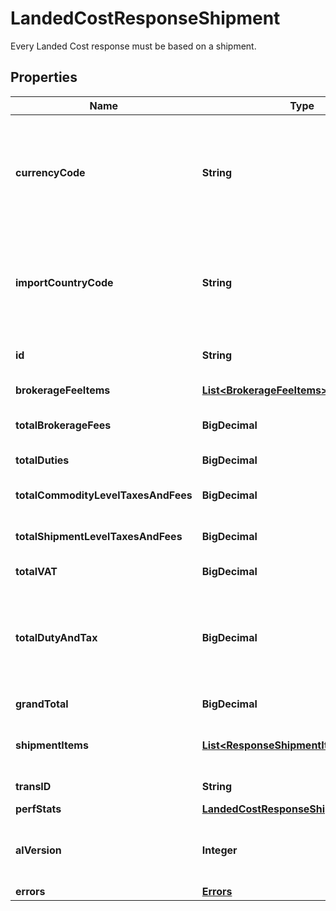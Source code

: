 

# LandedCostResponseShipment

Every Landed Cost response must be based on a shipment.

## Properties

| Name | Type | Description | Notes |
|------------ | ------------- | ------------- | -------------|
|**currencyCode** | **String** | Specifies the Currency Code set at the commodity level. This currency is applicable for all duty, tax, VAT, and fee at the shipment and commodity level. |  |
|**importCountryCode** | **String** | Specifies the Import/Ship To/Destination/Final country of the shipment. Check Country List in the Appendices section. |  |
|**id** | **String** | Specifies the Shipment ID in the Landed Cost quote |  |
|**brokerageFeeItems** | [**List&lt;BrokerageFeeItems&gt;**](BrokerageFeeItems.md) | An Array of Brokerage fee |  |
|**totalBrokerageFees** | **BigDecimal** | Grand Total of all applicable Brokerage Fees |  |
|**totalDuties** | **BigDecimal** | Total duty amount of this shipment |  |
|**totalCommodityLevelTaxesAndFees** | **BigDecimal** | Total tax and other fees at commodity level |  |
|**totalShipmentLevelTaxesAndFees** | **BigDecimal** | Total tax and other fees at shipment level |  |
|**totalVAT** | **BigDecimal** | Total VAT of this shipment |  |
|**totalDutyAndTax** | **BigDecimal** | Grand Total combined duty, VAT, tax, and other fees of all commodities of this shipment including shipment level taxes and fee |  |
|**grandTotal** | **BigDecimal** | (TotalDutyAndTax+ totalBrokerageFees) |  |
|**shipmentItems** | [**List&lt;ResponseShipmentItems&gt;**](ResponseShipmentItems.md) | An Array or List of Landed Cost result for all valid commodities |  |
|**transID** | **String** | An identifier unique to the request |  [optional] |
|**perfStats** | [**LandedCostResponseShipmentPerfStats**](LandedCostResponseShipmentPerfStats.md) |  |  [optional] |
|**alVersion** | **Integer** | Version number of the instance that processed this request. Default by 1 |  [optional] |
|**errors** | [**Errors**](Errors.md) |  |  [optional] |



